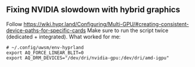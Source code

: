 ## Fixing NVIDIA slowdown with hybrid graphics
Follow https://wiki.hypr.land/Configuring/Multi-GPU/#creating-consistent-device-paths-for-specific-cards
Make sure to run the script twice (dedicated + integrated).
What worked for me:
```
# ~/.config/uwsm/env-hyprland
export AQ_FORCE_LINEAR_BLIT=0
export AQ_DRM_DEVICES="/dev/dri/nvidia-gpu:/dev/dri/amd-igpu"
```
